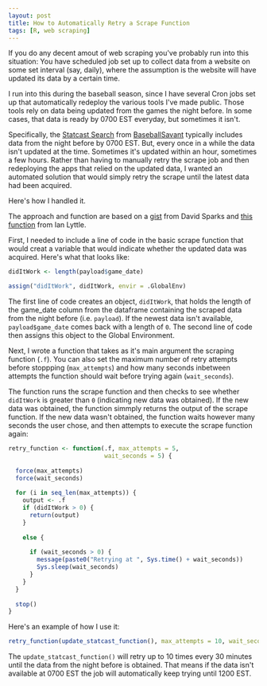 ```yaml
---
layout: post
title: How to Automatically Retry a Scrape Function
tags: [R, web scraping]
---
```


If you do any decent amout of web scraping you've probably run into this situation: You have scheduled job set up to collect data from a website on some set interval (say, daily), where the assumption is the website will have updated its data by a certain time.

I run into this during the baseball season, since I have several Cron jobs set up that automatically redeploy the various tools I've made public. Those tools rely on data being updated from the games the night before. In some cases, that data is ready by 0700 EST everyday, but sometimes it isn't. 

Specifically, the [Statcast Search](https://baseballsavant.mlb.com/statcast_search) from [BaseballSavant](https://baseballsavant.mlb.com) typically includes data from the night before by 0700 EST. But, every once in a while the data isn't updated at the time. Sometimes it's updated within an hour, sometimes a few hours. Rather than having to manually retry the scrape job and then redeploying the apps that relied on the updated data, I wanted an automated solution that would simply retry the scrape until the latest data had been acquired.

Here's how I handled it.

The approach and function are based on a [gist](https://gist.github.com/dsparks/61428941c521f31439b7483a957e4063) from David Sparks and [this function](https://github.com/ijlyttle/warrenr/blob/master/R/persistently.R) from Ian Lyttle.

First, I needed to include a line of code in the basic scrape function that would creat a variable that would indicate whether the updated data was acquired. Here's what that looks like:

```r
didItWork <- length(payload$game_date)

assign("didItWork", didItWork, envir = .GlobalEnv)
```

The first line of code creates an object, `didItWork`, that holds the length of the game_date column from the dataframe containing the scraped data from the night before (i.e. `payload`). If the newest data isn't available, `payload$game_date` comes back with a length of `0`. The second line of code then assigns this object to the Global Environment.

Next, I wrote a function that takes as it's main argument the scraping function (`.f`). You can also set the maximum number of retry attempts before stoppping (`max_attempts`) and how many seconds inbetween attempts the function should wait before trying again (`wait_seconds`). 

The function runs the scrape function and then checks to see whether `didItWork` is greater than `0` (indicating new data was obtained). If the new data was obtained, the function simmply returns the output of the scrape function. If the new data wasn't obtained, the function waits however many seconds the user chose, and then attempts to execute the scrape function again:

```r
retry_function <- function(.f, max_attempts = 5,
                           wait_seconds = 5) {
  
  force(max_attempts)
  force(wait_seconds)
  
  for (i in seq_len(max_attempts)) {
    output <- .f
    if (didItWork > 0) {
      return(output)
    }
    
    else {
      
      if (wait_seconds > 0) {
        message(paste0("Retrying at ", Sys.time() + wait_seconds))
        Sys.sleep(wait_seconds)
      }
    }
  }
  
  stop()
}
```

Here's an example of how I use it:

```r
retry_function(update_statcast_function(), max_attempts = 10, wait_seconds = 1800)
```

The `update_statcast_function()` will retry up to 10 times every 30 minutes until the data from the night before is obtained. That means if the data isn't available at 0700 EST the job will automatically keep trying until 1200 EST. 
